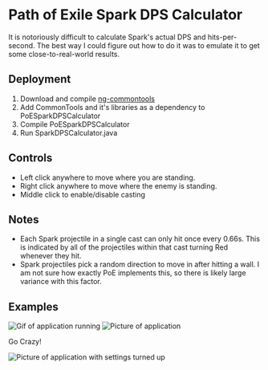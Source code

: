 # Path of Exile Spark DPS Calculator
It is notoriously difficult to calculate Spark's actual DPS and hits-per-second. The best way I could figure out how to do it was to emulate it to get some close-to-real-world results.

## Deployment
1. Download and compile [ng-commontools](https://github.com/vegeto079/ng-commontools)
2. Add CommonTools and it's libraries as a dependency to PoESparkDPSCalculator
3. Compile PoESparkDPSCalculator
4. Run SparkDPSCalculator.java

## Controls
* Left click anywhere to move where you are standing.
* Right click anywhere to move where the enemy is standing.
* Middle click to enable/disable casting

## Notes
* Each Spark projectile in a single cast can only hit once every 0.66s. This is indicated by all of the projectiles within that cast turning Red whenever they hit.
* Spark projectiles pick a random direction to move in after hitting a wall. I am not sure how exactly PoE implements this, so there is likely large variance with this factor.

## Examples
![Gif of application running](https://i.imgur.com/RiPcg9a.gif)
![Picture of application](https://i.imgur.com/3YsKSww.png)

Go Crazy!

![Picture of application with settings turned up](https://i.imgur.com/3h8cqgz.png)
